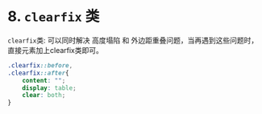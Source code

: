 # 8. `clearfix` 类

`clearfix`类: 可以同时解决 高度塌陷 和 外边距重叠问题，当再遇到这些问题时，直接元素加上clearfix类即可。

```css
.clearfix::before,
.clearfix::after{
    content: "";
    display: table;
    clear: both;
}
```

